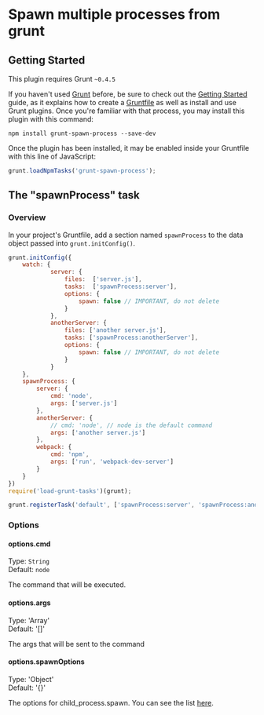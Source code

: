 # Spawn multiple processes from grunt

## Getting Started
This plugin requires Grunt `~0.4.5`

If you haven't used [Grunt](http://gruntjs.com/) before, be sure to check out the [Getting Started](http://gruntjs.com/getting-started) guide, as it explains how to create a [Gruntfile](http://gruntjs.com/sample-gruntfile) as well as install and use Grunt plugins. Once you're familiar with that process, you may install this plugin with this command:

```shell
npm install grunt-spawn-process --save-dev
```

Once the plugin has been installed, it may be enabled inside your Gruntfile with this line of JavaScript:

```javascript
grunt.loadNpmTasks('grunt-spawn-process');
```

## The "spawnProcess" task
### Overview
In your project's Gruntfile, add a section named `spawnProcess` to the data object passed into `grunt.initConfig()`.

```javascript
grunt.initConfig({
    watch: {
            server: {
                files:  ['server.js'],
                tasks:  ['spawnProcess:server'],
                options: {
                    spawn: false // IMPORTANT, do not delete
                }
            },
            anotherServer: {
                files: ['another server.js'],
                tasks: ['spawnProcess:anotherServer'],
                options: {
                    spawn: false // IMPORTANT, do not delete
                }
            }
    },
    spawnProcess: {
        server: {
            cmd: 'node',
            args: ['server.js']
        },
        anotherServer: {
            // cmd: 'node', // node is the default command
            args: ['another server.js']
        },
        webpack: {
            cmd: 'npm',
            args: ['run', 'webpack-dev-server']
        }
    }
})
require('load-grunt-tasks')(grunt);

grunt.registerTask('default', ['spawnProcess:server', 'spawnProcess:anotherServer', 'spawnProcess:webpack', 'watch']);
```

### Options

#### options.cmd

Type: `String`  
Default: `node`

The command that will be executed.

#### options.args

Type: 'Array'  
Default: '[]'

The args that will be sent to the command

#### options.spawnOptions

Type: 'Object'  
Default: '{}'

The options for child_process.spawn. You can see the list [here](https://nodejs.org/api/child_process.html#child_process_child_process_exec_command_options_callback).
